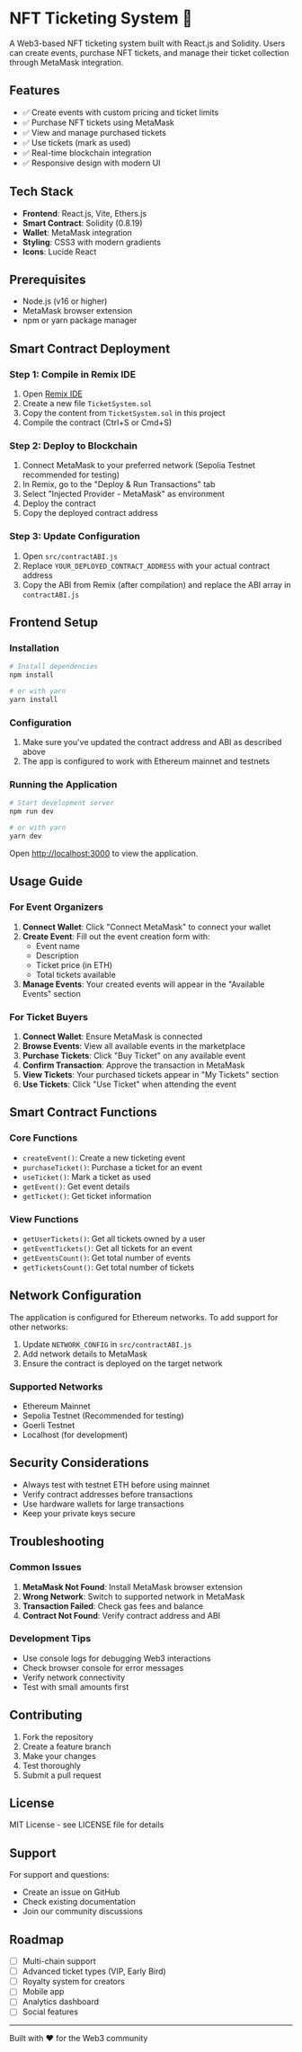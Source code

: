 # NFT Ticketing System 🎫

A Web3-based NFT ticketing system built with React.js and Solidity. Users can create events, purchase NFT tickets, and manage their ticket collection through MetaMask integration.

## Features

- ✅ Create events with custom pricing and ticket limits
- ✅ Purchase NFT tickets using MetaMask
- ✅ View and manage purchased tickets
- ✅ Use tickets (mark as used)
- ✅ Real-time blockchain integration
- ✅ Responsive design with modern UI

## Tech Stack

- **Frontend**: React.js, Vite, Ethers.js
- **Smart Contract**: Solidity (0.8.19)
- **Wallet**: MetaMask integration
- **Styling**: CSS3 with modern gradients
- **Icons**: Lucide React

## Prerequisites

- Node.js (v16 or higher)
- MetaMask browser extension
- npm or yarn package manager

## Smart Contract Deployment

### Step 1: Compile in Remix IDE

1. Open [Remix IDE](https://remix.ethereum.org/)
2. Create a new file `TicketSystem.sol`
3. Copy the content from `TicketSystem.sol` in this project
4. Compile the contract (Ctrl+S or Cmd+S)

### Step 2: Deploy to Blockchain

1. Connect MetaMask to your preferred network (Sepolia Testnet recommended for testing)
2. In Remix, go to the "Deploy & Run Transactions" tab
3. Select "Injected Provider - MetaMask" as environment
4. Deploy the contract
5. Copy the deployed contract address

### Step 3: Update Configuration

1. Open `src/contractABI.js`
2. Replace `YOUR_DEPLOYED_CONTRACT_ADDRESS` with your actual contract address
3. Copy the ABI from Remix (after compilation) and replace the ABI array in `contractABI.js`

## Frontend Setup

### Installation

```bash
# Install dependencies
npm install

# or with yarn
yarn install
```

### Configuration

1. Make sure you've updated the contract address and ABI as described above
2. The app is configured to work with Ethereum mainnet and testnets

### Running the Application

```bash
# Start development server
npm run dev

# or with yarn
yarn dev
```

Open [http://localhost:3000](http://localhost:3000) to view the application.

## Usage Guide

### For Event Organizers

1. **Connect Wallet**: Click "Connect MetaMask" to connect your wallet
2. **Create Event**: Fill out the event creation form with:
   - Event name
   - Description
   - Ticket price (in ETH)
   - Total tickets available
3. **Manage Events**: Your created events will appear in the "Available Events" section

### For Ticket Buyers

1. **Connect Wallet**: Ensure MetaMask is connected
2. **Browse Events**: View all available events in the marketplace
3. **Purchase Tickets**: Click "Buy Ticket" on any available event
4. **Confirm Transaction**: Approve the transaction in MetaMask
5. **View Tickets**: Your purchased tickets appear in "My Tickets" section
6. **Use Tickets**: Click "Use Ticket" when attending the event

## Smart Contract Functions

### Core Functions
- `createEvent()`: Create a new ticketing event
- `purchaseTicket()`: Purchase a ticket for an event
- `useTicket()`: Mark a ticket as used
- `getEvent()`: Get event details
- `getTicket()`: Get ticket information

### View Functions
- `getUserTickets()`: Get all tickets owned by a user
- `getEventTickets()`: Get all tickets for an event
- `getEventsCount()`: Get total number of events
- `getTicketsCount()`: Get total number of tickets

## Network Configuration

The application is configured for Ethereum networks. To add support for other networks:

1. Update `NETWORK_CONFIG` in `src/contractABI.js`
2. Add network details to MetaMask
3. Ensure the contract is deployed on the target network

### Supported Networks

- Ethereum Mainnet
- Sepolia Testnet (Recommended for testing)
- Goerli Testnet
- Localhost (for development)

## Security Considerations

- Always test with testnet ETH before using mainnet
- Verify contract addresses before transactions
- Use hardware wallets for large transactions
- Keep your private keys secure

## Troubleshooting

### Common Issues

1. **MetaMask Not Found**: Install MetaMask browser extension
2. **Wrong Network**: Switch to supported network in MetaMask
3. **Transaction Failed**: Check gas fees and balance
4. **Contract Not Found**: Verify contract address and ABI

### Development Tips

- Use console logs for debugging Web3 interactions
- Check browser console for error messages
- Verify network connectivity
- Test with small amounts first

## Contributing

1. Fork the repository
2. Create a feature branch
3. Make your changes
4. Test thoroughly
5. Submit a pull request

## License

MIT License - see LICENSE file for details

## Support

For support and questions:
- Create an issue on GitHub
- Check existing documentation
- Join our community discussions

## Roadmap

- [ ] Multi-chain support
- [ ] Advanced ticket types (VIP, Early Bird)
- [ ] Royalty system for creators
- [ ] Mobile app
- [ ] Analytics dashboard
- [ ] Social features

---

Built with ❤️ for the Web3 community